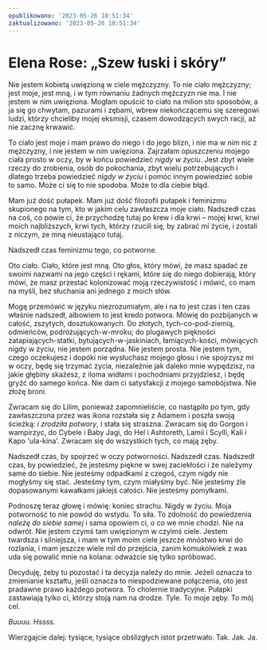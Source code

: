 ```yaml
---
opublikowano: '2023-05-26 10:51:34'
zaktualizowano: '2023-05-26 10:51:34'
---
```

# Elena Rose: „Szew łuski i skóry”

Nie jestem kobietą uwięzioną w ciele mężczyzny. To nie ciało mężczyzny; jest moje, jest mną, i w tym równaniu żadnych mężczyzn nie ma. I nie jestem w nim uwięziona. Mogłam opuścić to ciało na milion sto sposobów, a ja się go chwytam, pazurami i zębami, wbrew niekończącemu się szeregowi ludzi, którzy chcieliby mojej eksmisji, czasem dowodzących swych racji, aż nie zacznę krwawić. 

To ciało jest moje i mam prawo do niego i do jego blizn, i nie ma w nim nic z mężczyzny, i nie jestem w nim uwięziona. Zajrzałam opuszczeniu mojego ciała prosto w oczy, by w końcu powiedzieć *nigdy w życiu*. Jest zbyt wiele rzeczy do zrobienia, osób do pokochania, zbyt wielu potrzebujących i dlatego trzeba powiedzieć *nigdy w życiu* i pomóc innym powiedzieć sobie to samo. 
Może ci się to nie spodoba. Może to dla ciebie błąd.

Mam już dość pułapek. Mam już dość filozofii pułapek i feminizmu skupionego na tym, kto w jakim celu zawłaszcza moje ciało. Nadszedł czas na coś, co powie ci, że przychodzę tutaj po krew i dla krwi – mojej krwi, krwi moich najbliższych, krwi tych, którzy rzucili się, by zabrać mi życie, i zostali z niczym, ze mną nieustająco tutaj.


Nadszedł czas feminizmu tego, co potworne.


Oto ciało. Ciało, które jest mną. Oto głos, który mówi, że masz spadać ze swoimi nazwami na jego części i rękami, które się do niego dobierają, który mówi, że masz przestać kolonizować moją rzeczywistość i mówić, co mam na myśli, bez słuchania ani jednego z moich słów.

Mogę przemówić w języku niezrozumiałym, ale i na to jest czas i ten czas właśnie nadszedł, albowiem to jest kredo potwora. Mówię do pozbijanych w całość, zszytych, dosztukowanych. Do złotych, tych-co-pod-ziemią, odmieńców, podróżujących-w-mroku; do plugawych piękności zatapiających-statki, bytujących-w-jaskiniach, łamiących-kości, mówiących nigdy w życiu, nie jestem porządna. Nie jestem prosta. Nie jestem tym, czego oczekujesz i dopóki nie wysłuchasz mojego głosu i nie spojrzysz mi w oczy, będę się trzymać życia, niezależnie jak daleko mnie wypędzisz, na jakie głębiny skażesz, z iloma widłami i pochodniami przyjdziesz, i będę gryźć do samego końca. Nie dam ci satysfakcji z mojego samobójstwa. Nie złożę broni.  

Zwracam się do Lilim, ponieważ zapomnieliście, co nastąpiło po tym, gdy zawłaszczona przez was ikona rozstała się z Adamem i poszła swoją ścieżką: *i zrodziła potwory*, i stała się straszna. Zwracam się do Gorgon i wampirzyc, do Cybele i Baby Jagi, do Hel i Ashtoreth, Lamii i Scylli, Kali i Kapo 'ula-kina'. Zwracam się do wszystkich tych, co mają zęby.  

Nadszedł czas, by spojrzeć w oczy potworności. Nadszedł czas. Nadszedł czas, by powiedzieć, że jesteśmy piękne w swej zaciekłości i że należymy same do siebie. Nie jesteśmy odpadkami z czegoś, czym nigdy nie mogłyśmy się stać. Jesteśmy tym, czym miałyśmy być. Nie jesteśmy źle dopasowanymi kawałkami jakiejś całości. Nie jesteśmy pomyłkami.

Podnoszę teraz głowę i mówię: koniec strachu. Nigdy w życiu. Moja potworność to nie powód do wstydu. To siła. To zdolność do powiedzenia *należę do siebie samej* i sama opowiem ci, o co we mnie chodzi. Nie na odwrót. Nie jestem czymś tam uwięzionym w czyimś ciele. Jestem twardsza i silniejsza, i mam w tym moim ciele jeszcze mnóstwo krwi do rozlania, i mam jeszcze wiele mil do przejścia, zanim komukolwiek z was uda się powalić mnie na kolana: odważcie się tylko spróbować.


Decyduję, żeby tu pozostać i ta decyzja należy do mnie. Jeżeli oznacza to zmienianie kształtu, jeśli oznacza to niespodziewane połączenia, oto jest pradawne prawo każdego potwora. 
To cholernie tradycyjne. 
Pułapki zastawiają tylko ci, którzy stoją nam na drodze.
Tyle. To moje zęby. To mój cel.  

*Buuuu. 
Hssss.*

Wierzgajcie dalej: tysiące, tysiące obślizgłych istot przetrwało. Tak. Jak. Ja.
